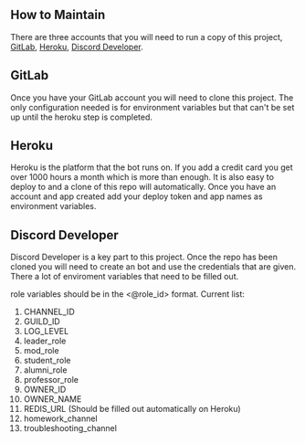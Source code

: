 How to Maintain
---

There are three accounts that you will need to run a copy of this project, [GitLab](https://gitlab.com/users/sign_up), [Heroku](https://signup.heroku.com/login), [Discord Developer](https://discord.com/developers/docs/intro).


## GitLab
Once you have your GitLab account you will need to clone this project.
The only configuration needed is for environment variables but that can't be set up until the heroku step is completed.


## Heroku
Heroku is the platform that the bot runs on. If you add a credit card you get over 1000 hours a month which is more than enough.
It is also easy to deploy to and a clone of this repo will automatically. Once you have an account and app created add your deploy token and app names as environment variables.


## Discord Developer
Discord Developer is a key part to this project. Once the repo has been cloned you will need to create an bot and use the credentials that are given. There a lot of enviroment variables that need to be filled out. 

role variables should be in the <@role_id> format.
Current list:
1. CHANNEL_ID
2. GUILD_ID
3. LOG_LEVEL
4. leader_role
5. mod_role
6. student_role
7. alumni_role
8. professor_role
9. OWNER_ID
10. OWNER_NAME
11. REDIS_URL (Should be filled out automatically on Heroku)
12. homework_channel
13. troubleshooting_channel